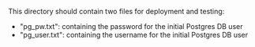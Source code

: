 This directory should contain two files for deployment and testing:
- "pg_pw.txt": containing the password for the initial Postgres DB user
- "pg_user.txt": containing the username for the initial Postgres DB user